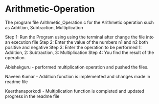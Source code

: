 # Arithmetic-Operation

The program file Arithmetic_Operation.c for the Arithmetic operation such as Addition, Subtraction, Multiplication

Step 1: Run the Program using using the terminal after change the file into an execution file
Step 2: Enter the value of the numbers n1 and n2 both positive and negative
Step 3: Enter the operation to be performed 1: Addition, 2: Subtraction, 3: Multiplication
Step 4: You find the result of the operation.


Abishekguru - performed multiplication operation and pushed the files.

Naveen Kumar - Addition function is implemented and changes made in readme file

Keerthanaporkodi - Multiplication function is completed and updated progress in the readme file

